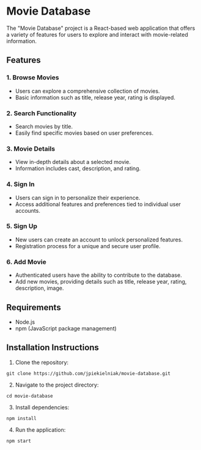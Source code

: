 # Movie Database

The "Movie Database" project is a React-based web application that offers a variety of features for users to explore and interact with movie-related information.

## Features

### 1. Browse Movies
- Users can explore a comprehensive collection of movies.
- Basic information such as title, release year, rating is displayed.

### 2. Search Functionality
- Search movies by title.
- Easily find specific movies based on user preferences.

### 3. Movie Details
- View in-depth details about a selected movie.
- Information includes cast, description, and rating.

### 4. Sign In
- Users can sign in to personalize their experience.
- Access additional features and preferences tied to individual user accounts.

### 5. Sign Up
- New users can create an account to unlock personalized features.
- Registration process for a unique and secure user profile.

### 6. Add Movie
- Authenticated users have the ability to contribute to the database.
- Add new movies, providing details such as title, release year, rating, description, image.

## Requirements

- Node.js
- npm (JavaScript package management)

## Installation Instructions

1. Clone the repository:

``` git clone https://github.com/jpiekielniak/movie-database.git ```

2. Navigate to the project directory:

``` cd movie-database ```

3. Install dependencies:

``` npm install ```

4. Run the application:

``` npm start ```
